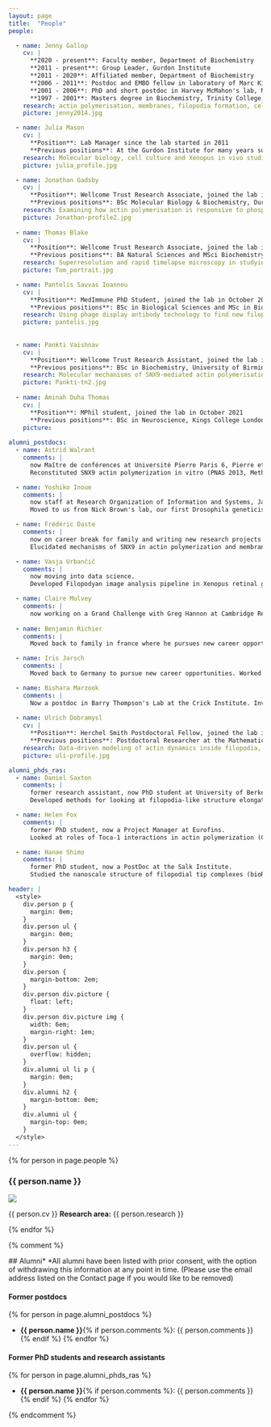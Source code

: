 ```yaml
---
layout: page
title:  "People"
people:

  - name: Jenny Gallop
    cv: |
      **2020 - present**: Faculty member, Department of Biochemistry  
      **2011 - present**: Group Leader, Gurdon Institute  
      **2011 - 2020**: Affiliated member, Department of Biochemistry  
      **2006 - 2011**: Postdoc and EMBO fellow in laboratory of Marc Kirschner, Harvard Medical School, Boston, USA  
      **2001 - 2006**: PhD and short postdoc in Harvey McMahon's lab, MRC Laboratory of Molecular Biology, Cambridge, UK  
      **1997 - 2001**: Masters degree in Biochemistry, Trinity College, University of Oxford, UK  
    research: actin polymerisation, membranes, filopodia formation, cell shape, cell movement, signalling to actin, the membrane-cytosol interface
    picture: jenny2014.jpg

  - name: Julia Mason
    cv: |
      **Position**: Lab Manager since the lab started in 2011  
      **Previous positions**: At the Gurdon Institute for many years supporting the research of a number of labs  
    research: Molecular biology, cell culture and Xenopus in vivo studies
    picture: julia_profile.jpg

  - name: Jonathan Gadsby
    cv: |
      **Position**: Wellcome Trust Research Associate, joined the lab in January 2015.    
      **Previous positions**: BSc Molecular Biology & Biochemistry, Durham University; MRes Newcastle University; PhD and short postdoc in Mette Mogensen's lab at UEA, Norwich, studying microtubule +TIPs in epithelial differentiation and cancer 
    research: Examining how actin polymerisation is responsive to phosphoinositides and membrane curvature. 
    picture: Jonathan-profile2.jpg
    
  - name: Thomas Blake
    cv: |
      **Position**: Wellcome Trust Research Associate, joined the lab in January 2021  
      **Previous positions**: BA Natural Sciences and MSci Biochemistry, University of Cambridge; MRes and PhD Imperial College, London, and short postdoc in Jake Baum's lab studying myosin motors in malaria parasites
    research: Superresolution and rapid timelapse microscopy in studying filopodial initiation and extension
    picture: Tom_portrait.jpg

  - name: Pantelis Savvas Ioannou
    cv: |
      **Position**: MedImmune PhD Student, joined the lab in October 2018  
      **Previous positions**: BSc in Biological Sciences and MSc in Biomedical Sciences at the University of Cyprus
    research: Using phage display antibody technology to find new filopodial proteins
    picture: pantelis.jpg
    
    
  - name: Pankti Vaishnav
    cv: |
      **Position**: Wellcome Trust Research Assistant, joined the lab in July 2020  
      **Previous positions**: BSc in Biochemistry, University of Birmingham and MRes in Molecular and Cellular Biosciences, Imperial College, London
    research: Molecular mechanisms of SNX9-mediated actin polymerisation
    picture: Pankti-tn2.jpg
    
  - name: Aminah Duha Thomas
    cv: |
      **Position**: MPhil student, joined the lab in October 2021  
      **Previous positions**: BSc in Neuroscience, Kings College London
    picture:
    
alumni_postdocs:
  - name: Astrid Walrant
    comments: |
      now Maître de conférences at Université Pierre Paris 6, Pierre et Marie Curie.
      Reconstituted SNX9 actin polymerization in vitro (PNAS 2013, Methods in Cell Biology 2015, JCB, 2017)

  - name: Yoshiko Inoue
    comments: |
      now staff at Research Organization of Information and Systems, Japan.
      Moved to us from Nick Brown's lab, our first Drosophila geneticist, established flies and CRISPR/Cas9 methods in the lab

  - name: Frédéric Daste
    comments: |
      now on career break for family and writing new research projects.
      Elucidated mechanisms of SNX9 in actin polymerization and membrane curvature (JCB review, 2016, JCB article, 2017)

  - name: Vasja Urbančič
    comments: |
      now moving into data science.
      Developed Filopodyan image analysis pipeline in Xenopus retinal ganglion cell growth cones (JCB tools, 2017)

  - name: Claire Mulvey
    comments: |
      now working on a Grand Challenge with Greg Hannon at Cambridge Research Institute.
  
  - name: Benjamin Richier
    comments: |
      Moved back to family in france where he pursues new career opportunities. Joined the lab as drosophila specialist from the Crick institute. Developed live imaging in fly embryos and worked at elucidating the role of integrins in muscle attachments (JCS, 2018).

  - name: Iris Jarsch
    comments: |
      Moved back to Germany to pursue new career opportunities. Worked on FLS tip complex protein composition and developed the FLS Ace image analysis pipeline (bioRxiv preprint 2019).

  - name: Bishara Marzook
    comments: |
      Now a postdoc in Barry Thompson's Lab at the Crick Institute. Investigated the role of filopodial tip complex proteins during Chlamydia cell invasion.
            
  - name: Ulrich Dobramysl
    cv: |
      **Position**: Herchel Smith Postdoctoral Fellow, joined the lab in October 2015.  
      **Previous positions**: Postdoctoral Researcher at the Mathematical Institute, University of Oxford; PhD in Theoretical Physics at Virginia Tech; Diploma in Engineering Physics at Johannes Kepler University Linz, Austria.
    research: Data-driven modeling of actin dynamics inside filopodia, stochastic modeling of biological processes. [[personal website](http://ulido.github.io)]
    picture: uli-profile.jpg

alumni_phds_ras:
  - name: Daniel Saxton
    comments: |
      former research assistant, now PhD student at University of Berkeley, USA.
      Developed methods for looking at filopodia-like structure elongation (Methods in Cell Biology, 2015)

  - name: Helen Fox
    comments: |
      former PhD student, now a Project Manager at Eurofins.
      Looked at roles of Toca-1 interactions in actin polymerization (CSH protocols, 2019; JBC, 2016)

  - name: Hanae Shimo
    comments: |
      former PhD student, now a PostDoc at the Salk Institute.
      Studied the nanoscale structure of filopodial tip complexes (bioRxiv preprint 2019).

header: |
  <style>
    div.person p {
      margin: 0em;
    }
    div.person ul {
      margin: 0em;
    }
    div.person h3 {
      margin: 0em;
    }
    div.person {
      margin-bottom: 2em;
    }
    div.person div.picture {
      float: left;
    }
    div.person div.picture img {
      width: 6em;
      margin-right: 1em;
    }
    div.person ul {
      overflow: hidden;
    }
    div.alumni ul li p {
      margin: 0em;
    }
    div.alumni h2 {
      margin-bottom: 0em;
    }
    div.alumni ul {
      margin-top: 0em;
    }
  </style>
---
```


{% for person in page.people %}
<div class="person" markdown="1">


### {{ person.name }}
<div class="picture"><img src="photos/{{ person.picture }}"/></div>

{{ person.cv }}
**Research area:** {{ person.research }}

<div style="clear: both;"></div>
</div>
{% endfor %}

{% comment %}
<div class="alumni" markdown="1">
## Alumni*
*All alumni have been listed with prior consent, with the option of withdrawing this information at any point in time. (Please use the email address listed on the Contact page if you would like to be removed)

#### Former postdocs
{% for person in page.alumni_postdocs %}
* **{{ person.name }}**{% if person.comments %}: {{ person.comments }} {% endif %}
{% endfor %}

#### Former PhD students and research assistants
{% for person in page.alumni_phds_ras %}
* **{{ person.name }}**{% if person.comments %}: {{ person.comments }} {% endif %}
{% endfor %}
</div>
{% endcomment %}

